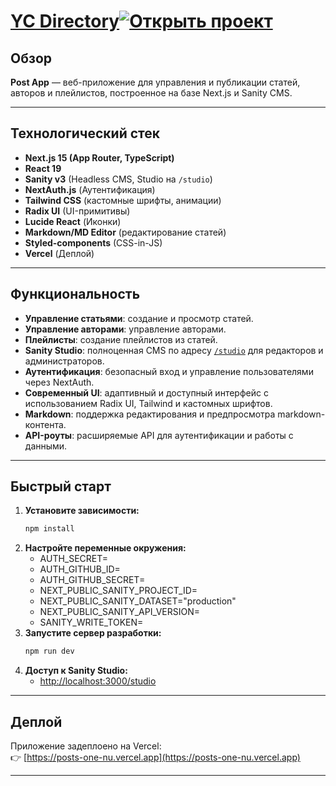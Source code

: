 # [YC Directory](https://posts-one-nu.vercel.app)[![Открыть проект](https://img.shields.io/badge/View%20Live-Online-brightgreen?style=for-the-badge&logo=vercel)](https://posts-one-nu.vercel.app/)

## Обзор

**Post App** — веб-приложение для управления и публикации статей, авторов и плейлистов, построенное на базе Next.js и Sanity CMS.

---

## Технологический стек

- **Next.js 15 (App Router, TypeScript)**
- **React 19**
- **Sanity v3** (Headless CMS, Studio на `/studio`)
- **NextAuth.js** (Аутентификация)
- **Tailwind CSS** (кастомные шрифты, анимации)
- **Radix UI** (UI-примитивы)
- **Lucide React** (Иконки)
- **Markdown/MD Editor** (редактирование статей)
- **Styled-components** (CSS-in-JS)
- **Vercel** (Деплой)

---

## Функциональность

- **Управление статьями**: создание и просмотр статей.
- **Управление авторами**: управление авторами.
- **Плейлисты**: создание плейлистов из статей.
- **Sanity Studio**: полноценная CMS по адресу [`/studio`](https://posts-one-nu.vercel.app/studio) для редакторов и администраторов.
- **Аутентификация**: безопасный вход и управление пользователями через NextAuth.
- **Современный UI**: адаптивный и доступный интерфейс с использованием Radix UI, Tailwind и кастомных шрифтов.
- **Markdown**: поддержка редактирования и предпросмотра markdown-контента.
- **API-роуты**: расширяемые API для аутентификации и работы с данными.

---

## Быстрый старт

1. **Установите зависимости:**
   ```bash
   npm install
   ```
2. **Настройте переменные окружения:**
   - AUTH_SECRET=
   - AUTH_GITHUB_ID=
   - AUTH_GITHUB_SECRET=
   - NEXT_PUBLIC_SANITY_PROJECT_ID=
   - NEXT_PUBLIC_SANITY_DATASET="production"
   - NEXT_PUBLIC_SANITY_API_VERSION=
   - SANITY_WRITE_TOKEN=
3. **Запустите сервер разработки:**
   ```bash
   npm run dev
   ```
4. **Доступ к Sanity Studio:**
   - [http://localhost:3000/studio](http://localhost:3000/studio)

---

## Деплой

Приложение задеплоено на Vercel:  
👉 [https://posts-one-nu.vercel.app](https://posts-one-nu.vercel.app)

---
